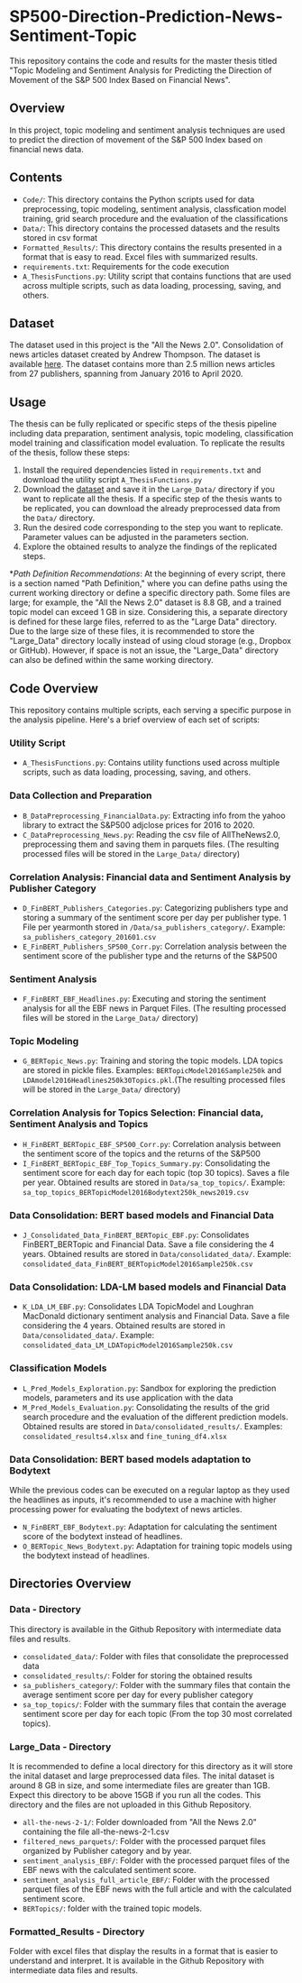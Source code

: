 # SP500-Direction-Prediction-News-Sentiment-Topic

This repository contains the code and results for the master thesis titled "Topic Modeling and Sentiment Analysis for Predicting the Direction of Movement of the S&P 500 Index Based on Financial News".

## Overview

In this project, topic modeling and sentiment analysis techniques are used to predict the direction of movement of the S&P 500 Index based on financial news data.

## Contents

- `Code/`: This directory contains the Python scripts used for data preprocessing, topic modeling, sentiment analysis, classfication model training, grid search procedure and the evaluation of the classifications
- `Data/`: This directory contains the processed datasets and the results stored in csv format
- `Formatted_Results/`: This directory contains the results presented in a format that is easy to read. Excel files with summarized results.
- `requirements.txt`: Requirements for the code execution
- `A_ThesisFunctions.py`: Utility script that contains functions that are used across multiple scripts, such as data loading, processing, saving, and others.


## Dataset
The dataset used in this project is the "All the News 2.0". Consolidation of news articles dataset created by Andrew Thompson. The dataset is available [here](https://components.one/datasets/all-the-news-2-news-articles-dataset). The dataset contains more than 2.5 million news articles from 27 publishers, spanning from January 2016 to April 2020.

## Usage

The thesis can be fully replicated or specific steps of the thesis pipeline including data preparation, sentiment analysis, topic modeling, classification model training and classification model evaluation. To replicate the results of the thesis, follow these steps:

1. Install the required dependencies listed in `requirements.txt` and download the utility script `A_ThesisFunctions.py`
2. Download the [dataset](https://components.one/datasets/all-the-news-2-news-articles-dataset) and save it in the `Large_Data/` directory if you want to replicate all the thesis. If a specific step of the thesis wants to be replicated, you can download the already preprocessed data from the `Data/` directory. 
4. Run the desired code corresponding to the step you want to replicate. Parameter values can be adjusted in the parameters section.
5. Explore the obtained results to analyze the findings of the replicated steps.

*_Path Definition Recommendations_:  At the beginning of every script, there is a section named "Path Definition," where you can define paths using the current working directory or define a specific directory path. Some files are large; for example, the "All the News 2.0" dataset is 8.8 GB, and a trained topic model can exceed 1 GB in size. Considering this, a separate directory is defined for these large files, referred to as the "Large Data" directory. Due to the large size of these files, it is recommended to store the "Large_Data" directory locally instead of using cloud storage (e.g., Dropbox or GitHub). However, if space is not an issue, the "Large_Data" directory can also be defined within the same working directory.


## Code Overview
This repository contains multiple scripts, each serving a specific purpose in the analysis pipeline. Here's a brief overview of each set of scripts:

### Utility Script
- `A_ThesisFunctions.py`: Contains utility functions used across multiple scripts, such as data loading, processing, saving, and others.

### Data Collection and Preparation
- `B_DataPreprocessing_FinancialData.py`: Extracting info from the yahoo library to extract the S&P500 adjclose prices for 2016 to 2020.
- `C_DataPreprocessing_News.py`: Reading the csv file of AllTheNews2.0, preprocessing them and saving them in parquets files. (The resulting processed files will be stored in the `Large_Data/` directory)

### Correlation Analysis: Financial data and Sentiment Analysis by Publisher Category 
- `D_FinBERT_Publishers_Categories.py`: Categorizing publishers type and storing a summary of the sentiment score per day per publisher type. 1 File per yearmonth stored in `/Data/sa_publishers_category/`. Example: `sa_publishers_category_201601.csv`
- `E_FinBERT_Publishers_SP500_Corr.py`: Correlation analysis between the sentiment score of the publisher type and the returns of the S&P500

### Sentiment Analysis
- `F_FinBERT_EBF_Headlines.py`: Executing and storing the sentiment analysis for all the EBF news in Parquet Files. (The resulting processed files will be stored in the `Large_Data/` directory)

### Topic Modeling
- `G_BERTopic_News.py`: Training and storing the topic models. LDA topics are stored in pickle files. Examples: `BERTopicModel2016Sample250k` and `LDAmodel2016Headlines250k30Topics.pkl`.(The resulting processed files will be stored in the `Large_Data/` directory)

### Correlation Analysis for Topics Selection: Financial data, Sentiment Analysis and Topics 
- `H_FinBERT_BERTopic_EBF_SP500_Corr.py`: Correlation analysis between the sentiment score of the topics and the returns of the S&P500
- `I_FinBERT_BERTopic_EBF_Top_Topics_Summary.py`: Consolidating the sentiment score for each day for each topic (top 30 topics). Saves a file per year. Obtained results are stored in `Data/sa_top_topics/`. Example: `sa_top_topics_BERTopicModel2016Bodytext250k_news2019.csv`

### Data Consolidation: BERT based models and Financial Data
- `J_Consolidated_Data_FinBERT_BERTopic_EBF.py`: Consolidates FinBERT_BERTopic and Financial Data. Save a file considering the 4 years. Obtained results are stored in 
 `Data/consolidated_data/`. Example: `consolidated_data_FinBERT_BERTopicModel2016Sample250k.csv`

### Data Consolidation: LDA-LM based models and Financial Data
- `K_LDA_LM_EBF.py`: Consolidates LDA TopicModel and Loughran MacDonald dictionary sentiment analysis and Financial Data. Save a file considering the 4 years. Obtained results are stored in `Data/consolidated_data/`.  Example: `consolidated_data_LM_LDATopicModel2016Sample250k.csv` 

### Classification Models
- `L_Pred_Models_Exploration.py`: Sandbox for exploring the prediction models, parameters and its use application with the data
- `M_Pred_Models_Evaluation.py`: Consolidating the results of the grid search procedure and the evaluation of the different prediction models. Obtained results are stored in `Data/consolidated_results/`. Examples: `consolidated_results4.xlsx` and `fine_tuning_df4.xlsx`

### Data Consolidation: BERT based models adaptation to Bodytext
While the previous codes can be executed on a regular laptop as they used the headlines as inputs, it's recommended to use a machine with higher processing power for evaluating the bodytext of news articles.
- `N_FinBERT_EBF_Bodytext.py`: Adaptation for calculating the sentiment score of the bodytext instead of headlines.
- `O_BERTopic_News_Bodytext.py`: Adaptation for training topic models using the bodytext instead of headlines.


## Directories Overview

### Data - Directory
This directory is available in the Github Repository with intermediate data files and results.

- `consolidated_data/`: Folder with files that consolidate the preprocessed data
- `consolidated_results/`: Folder for storing the obtained results
- `sa_publishers_category/`: Folder with the summary files that contain the average sentiment score per day for every publisher category
- `sa_top_topics/`: Folder with the summary files that contain the average sentiment score per day for each topic (From the top 30 most correlated topics).

### Large_Data - Directory
It is recommended to define a local directory for this directory as it will store the inital dataset and large preprocessed data files. The inital dataset is around 8 GB in size, and some intermediate files are greater than 1GB. Expect this directory to be above 15GB if you run all the codes. This directory and the files are not uploaded in this Github Repository.

- `all-the-news-2-1/`: Folder downloaded from "All the News 2.0" containing the file all-the-news-2-1.csv
- `filtered_news_parquets/`: Folder with the processed parquet files organized by Publisher category and by year.
- `sentiment_analysis_EBF/`: Folder with the processed parquet files of the EBF news with the calculated sentiment score.
- `sentiment_analysis_full_article_EBF/`: Folder with the processed parquet files of the EBF news with the full article and with the calculated sentiment score. 
- `BERTopics/`: folder with the trained topic models.
  
### Formatted_Results - Directory
Folder with excel files that display the results in a format that is easier to understand and interpret. It is available in the Github Repository with intermediate data files and results.
